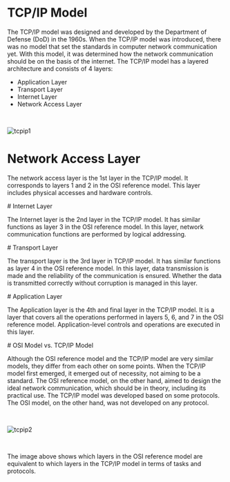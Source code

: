# TCP/IP Model

<p>The TCP/IP model was designed and developed by the Department of Defense (DoD) in the 1960s. When the TCP/IP model was introduced, there was no model that set the standards in computer network communication yet. With this model, it was determined how the network communication should be on the basis of the internet. The TCP/IP model has a layered architecture and consists of 4 layers:</p>

<ul>
<li>Application Layer</li>
<li>Transport Layer</li>
<li>Internet Layer</li>
<li>Network Access Layer</li>
</ul>

<br/>


![tcpip1](https://github.com/Hasul79/Network-Fundamentals/assets/95657084/4959a8bb-f307-40d8-a16b-56ffaf292f87)


# Network Access Layer
<p>The network access layer is the 1st layer in the TCP/IP model. It corresponds to layers 1 and 2 in the OSI reference model. This layer includes physical accesses and hardware controls.</p>
# Internet Layer
<p>The Internet layer is the 2nd layer in the TCP/IP model. It has similar functions as layer 3 in the OSI reference model. In this layer, network communication functions are performed by logical addressing.</p>
# Transport Layer
<p>The transport layer is the 3rd layer in TCP/IP model. It has similar functions as layer 4 in the OSI reference model. In this layer, data transmission is made and the reliability of the communication is ensured. Whether the data is transmitted correctly without corruption is managed in this layer.</p>
# Application Layer
<p>The Application layer is the 4th and final layer in the TCP/IP model. It is a layer that covers all the operations performed in layers 5, 6, and 7 in the OSI reference model. Application-level controls and operations are executed in this layer.</p>
# OSI Model vs. TCP/IP Model
<p>Although the OSI reference model and the TCP/IP model are very similar models, they differ from each other on some points. When the TCP/IP model first emerged, it emerged out of necessity, not aiming to be a standard. The OSI reference model, on the other hand, aimed to design the ideal network communication, which should be in theory, including its practical use. The TCP/IP model was developed based on some protocols. The OSI model, on the other hand, was not developed on any protocol.</p>
<br/>

![tcpip2](https://github.com/Hasul79/Network-Fundamentals/assets/95657084/febe43c6-55a1-4aff-ad63-99fb0107855b)

<br/>

<p>The image above shows which layers in the OSI reference model are equivalent to which layers in the TCP/IP model in terms of tasks and protocols.</p>

